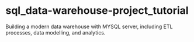 # sql_data-warehouse-project_tutorial
Building a modern data warehouse with MYSQL server, including ETL processes, data modelling, and analytics.
